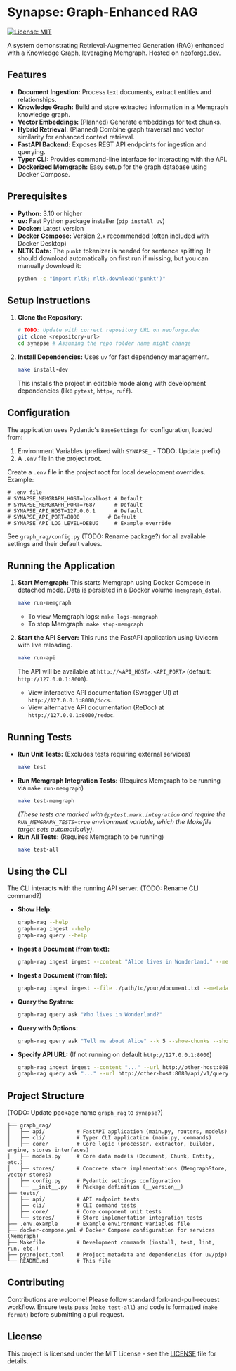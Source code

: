 # Synapse: Graph-Enhanced RAG

[![License: MIT](https://img.shields.io/badge/License-MIT-yellow.svg)](https://opensource.org/licenses/MIT) <!-- TODO: Confirm license -->

A system demonstrating Retrieval-Augmented Generation (RAG) enhanced with a Knowledge Graph, leveraging Memgraph. Hosted on [neoforge.dev](https://neoforge.dev).

## Features

*   **Document Ingestion:** Process text documents, extract entities and relationships.
*   **Knowledge Graph:** Build and store extracted information in a Memgraph knowledge graph.
*   **Vector Embeddings:** (Planned) Generate embeddings for text chunks.
*   **Hybrid Retrieval:** (Planned) Combine graph traversal and vector similarity for enhanced context retrieval.
*   **FastAPI Backend:** Exposes REST API endpoints for ingestion and querying.
*   **Typer CLI:** Provides command-line interface for interacting with the API.
*   **Dockerized Memgraph:** Easy setup for the graph database using Docker Compose.

## Prerequisites

*   **Python:** 3.10 or higher
*   **uv:** Fast Python package installer (`pip install uv`)
*   **Docker:** Latest version
*   **Docker Compose:** Version 2.x recommended (often included with Docker Desktop)
*   **NLTK Data:** The `punkt` tokenizer is needed for sentence splitting. It should download automatically on first run if missing, but you can manually download it:
    ```bash
    python -c "import nltk; nltk.download('punkt')"
    ```

## Setup Instructions

1.  **Clone the Repository:**
    ```bash
    # TODO: Update with correct repository URL on neoforge.dev
    git clone <repository-url>
    cd synapse # Assuming the repo folder name might change
    ```

2.  **Install Dependencies:**
    Uses `uv` for fast dependency management.
    ```bash
    make install-dev
    ```
    This installs the project in editable mode along with development dependencies (like `pytest`, `httpx`, `ruff`).

## Configuration

The application uses Pydantic's `BaseSettings` for configuration, loaded from:

1.  Environment Variables (prefixed with `SYNAPSE_` - TODO: Update prefix)
2.  A `.env` file in the project root.

Create a `.env` file in the project root for local development overrides. Example:

```dotenv
# .env file
# SYNAPSE_MEMGRAPH_HOST=localhost # Default
# SYNAPSE_MEMGRAPH_PORT=7687      # Default
# SYNAPSE_API_HOST=127.0.0.1      # Default
# SYNAPSE_API_PORT=8000         # Default
# SYNAPSE_API_LOG_LEVEL=DEBUG     # Example override
```

See `graph_rag/config.py` (TODO: Rename package?) for all available settings and their default values.

## Running the Application

1.  **Start Memgraph:**
    This starts Memgraph using Docker Compose in detached mode. Data is persisted in a Docker volume (`memgraph_data`).
    ```bash
    make run-memgraph
    ```
    *   To view Memgraph logs: `make logs-memgraph`
    *   To stop Memgraph: `make stop-memgraph`

2.  **Start the API Server:**
    This runs the FastAPI application using Uvicorn with live reloading.
    ```bash
    make run-api
    ```
    The API will be available at `http://<API_HOST>:<API_PORT>` (default: `http://127.0.0.1:8000`).
    *   View interactive API documentation (Swagger UI) at `http://127.0.0.1:8000/docs`.
    *   View alternative API documentation (ReDoc) at `http://127.0.0.1:8000/redoc`.

## Running Tests

*   **Run Unit Tests:** (Excludes tests requiring external services)
    ```bash
    make test
    ```
*   **Run Memgraph Integration Tests:** (Requires Memgraph to be running via `make run-memgraph`)
    ```bash
    make test-memgraph
    ```
    *(These tests are marked with `@pytest.mark.integration` and require the `RUN_MEMGRAPH_TESTS=true` environment variable, which the Makefile target sets automatically)*.
*   **Run All Tests:** (Requires Memgraph to be running)
    ```bash
    make test-all 
    ```

## Using the CLI

The CLI interacts with the running API server. (TODO: Rename CLI command?)

*   **Show Help:**
    ```bash
    graph-rag --help
    graph-rag ingest --help
    graph-rag query --help
    ```

*   **Ingest a Document (from text):**
    ```bash
    graph-rag ingest ingest --content "Alice lives in Wonderland." --metadata '{"source":"cli-example"}'
    ```

*   **Ingest a Document (from file):**
    ```bash
    graph-rag ingest ingest --file ./path/to/your/document.txt --metadata '{"source":"file-example"}' --doc-id "my-doc-01"
    ```

*   **Query the System:**
    ```bash
    graph-rag query ask "Who lives in Wonderland?"
    ```

*   **Query with Options:**
    ```bash
    graph-rag query ask "Tell me about Alice" --k 5 --show-chunks --show-graph
    ```

*   **Specify API URL:** (If not running on default `http://127.0.0.1:8000`)
    ```bash
    graph-rag ingest ingest --content "..." --url http://other-host:8080/api/v1/ingestion/documents
    graph-rag query ask "..." --url http://other-host:8080/api/v1/query/
    ```

## Project Structure

(TODO: Update package name `graph_rag` to `synapse`?)
```
├── graph_rag/
│   ├── api/          # FastAPI application (main.py, routers, models)
│   ├── cli/          # Typer CLI application (main.py, commands)
│   ├── core/         # Core logic (processor, extractor, builder, engine, stores interfaces)
│   ├── models.py     # Core data models (Document, Chunk, Entity, etc.)
│   ├── stores/       # Concrete store implementations (MemgraphStore, vector stores)
│   ├── config.py     # Pydantic settings configuration
│   └── __init__.py   # Package definition (__version__)
├── tests/
│   ├── api/          # API endpoint tests
│   ├── cli/          # CLI command tests
│   ├── core/         # Core component unit tests
│   └── stores/       # Store implementation integration tests
├── .env.example      # Example environment variables file
├── docker-compose.yml # Docker Compose configuration for services (Memgraph)
├── Makefile          # Development commands (install, test, lint, run, etc.)
├── pyproject.toml    # Project metadata and dependencies (for uv/pip)
└── README.md         # This file
```

## Contributing

Contributions are welcome! Please follow standard fork-and-pull-request workflow. Ensure tests pass (`make test-all`) and code is formatted (`make format`) before submitting a pull request.

## License

This project is licensed under the MIT License - see the [LICENSE](LICENSE) file for details. <!-- TODO: Create LICENSE file --> 